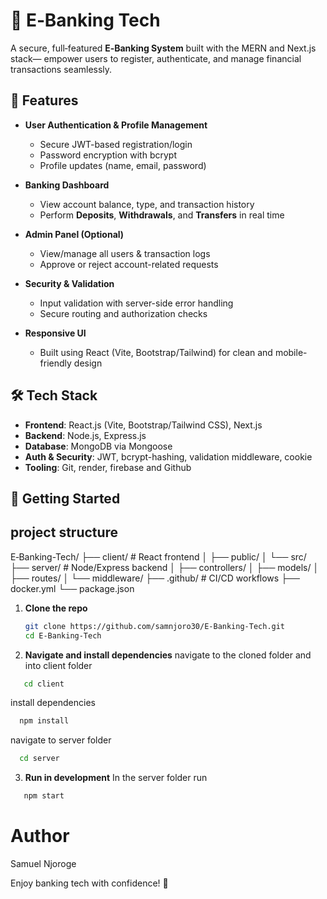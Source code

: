 # 🏦 E‑Banking Tech

A secure, full‑featured **E‑Banking System** built with the MERN and Next.js stack— empower users to register, authenticate, and manage financial transactions seamlessly.

## 🚀 Features

- **User Authentication & Profile Management**  
  - Secure JWT-based registration/login  
  - Password encryption with bcrypt  
  - Profile updates (name, email, password)

- **Banking Dashboard**  
  - View account balance, type, and transaction history  
  - Perform **Deposits**, **Withdrawals**, and **Transfers** in real time

- **Admin Panel (Optional)**  
  - View/manage all users & transaction logs  
  - Approve or reject account-related requests

- **Security & Validation**  
  - Input validation with server-side error handling  
  - Secure routing and authorization checks

- **Responsive UI**  
  - Built using React (Vite, Bootstrap/Tailwind) for clean and mobile-friendly design

## 🛠️ Tech Stack

- **Frontend**: React.js (Vite, Bootstrap/Tailwind CSS), Next.js 
- **Backend**: Node.js, Express.js  
- **Database**: MongoDB via Mongoose  
- **Auth & Security**: JWT, bcrypt-hashing, validation middleware, cookie  
- **Tooling**: Git, render, firebase and Github 

## 🎯 Getting Started
## project structure
E‑Banking-Tech/
├── client/           # React frontend
│   ├── public/
│   └── src/
├── server/           # Node/Express backend
│   ├── controllers/
│   ├── models/
│   ├── routes/
│   └── middleware/
├── .github/          # CI/CD workflows
├── docker.yml
└── package.json


1. **Clone the repo**  
   ```bash
   git clone https://github.com/samnjoro30/E-Banking-Tech.git
   cd E-Banking-Tech
   ```

2. **Navigate and install dependencies**
  navigate to the cloned folder and into client folder
  ```bash
     cd client
  ```
  install dependencies
  ```bash
    npm install
  ```
  navigate to server folder
  ```bash 
    cd server
  ```
3. **Run in development**
 In the server folder run
 ```bash 
    npm start
 ```



 # Author 
 Samuel Njoroge

 Enjoy banking tech with confidence! 🚀